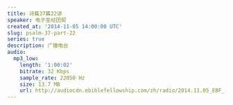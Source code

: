 ```yaml
---
title: 诗篇37篇22讲
speaker: 电子圣经团契
created_at: '2014-11-05 14:00:00 UTC'
slug: psalm-37-part-22
series: true
description: 广播电台
audio:
  mp3_low:
    length: '1:00:02'
    bitrate: 32 Kbps
    sample_rate: 22050 Hz
    size: 13.7 MB
    url: http://audiocdn.ebiblefellowship.com/zh/radio/2014.11.05_EBF_-_Psalm_37_Part_22.mp3
---
```

